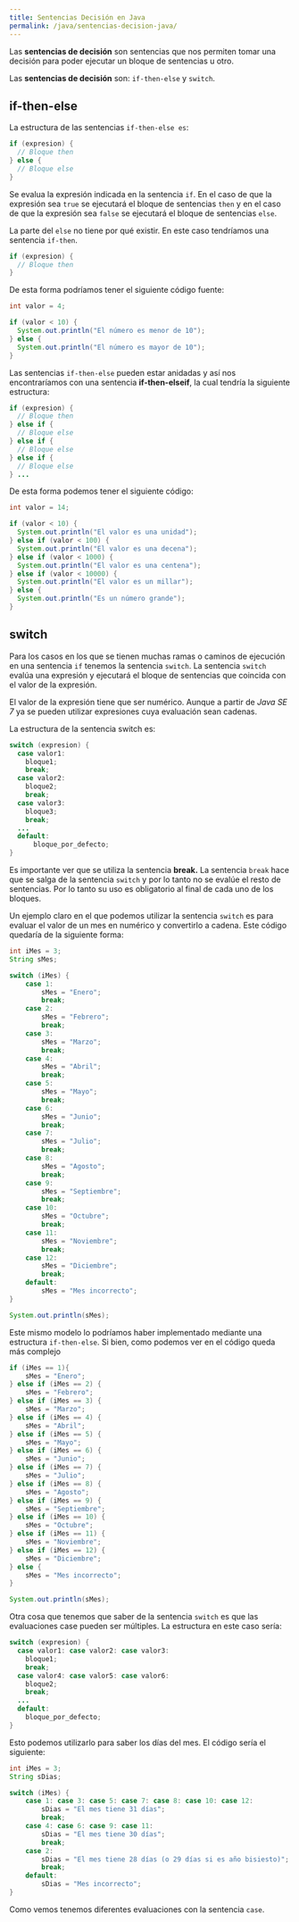 ```yaml
---
title: Sentencias Decisión en Java
permalink: /java/sentencias-decision-java/
---
```


Las **sentencias de decisión** son sentencias que nos permiten tomar una decisión para poder ejecutar un bloque de sentencias u otro.

Las **sentencias de decisión** son: `if-then-else` y `switch`.

## if-then-else

La estructura de las sentencias `if-then-else es`:

~~~java
if (expresion) {
  // Bloque then
} else {
  // Bloque else
}
~~~

Se evalua la expresión indicada en la sentencia `if`. En el caso de que la expresión sea `true` se ejecutará el bloque de sentencias `then` y en el caso de que la expresión sea `false` se ejecutará el bloque de sentencias `else`.

La parte del `else` no tiene por qué existir. En este caso tendríamos una sentencia `if-then`.

~~~java
if (expresion) {
  // Bloque then
}
~~~

De esta forma podríamos tener el siguiente código fuente:

~~~java
int valor = 4;

if (valor < 10) {
  System.out.println("El número es menor de 10");
} else {
  System.out.println("El número es mayor de 10");
}
~~~

Las sentencias `if-then-else` pueden estar anidadas y así nos encontraríamos con una sentencia **if-then-elseif**, la cual tendría la siguiente estructura:

~~~java
if (expresion) {
  // Bloque then
} else if {
  // Bloque else
} else if {
  // Bloque else
} else if {
  // Bloque else
} ...
~~~

De esta forma podemos tener el siguiente código:

~~~java
int valor = 14;

if (valor < 10) {
  System.out.println("El valor es una unidad");
} else if (valor < 100) {
  System.out.println("El valor es una decena");
} else if (valor < 1000) {
  System.out.println("El valor es una centena");
} else if (valor < 10000) {
  System.out.println("El valor es un millar");
} else {
  System.out.println("Es un número grande");
}
~~~

## switch

Para los casos en los que se tienen muchas ramas o caminos de ejecución en una sentencia `if` tenemos la sentencia `switch`. La sentencia `switch` evalúa una expresión y ejecutará el bloque de sentencias que coincida con el valor de la expresión.

El valor de la expresión tiene que ser numérico. Aunque a partir de *Java SE 7* ya se pueden utilizar expresiones cuya evaluación sean cadenas.

La estructura de la sentencia switch es:

~~~java
switch (expresion) {
  case valor1:
    bloque1;
    break;
  case valor2:
    bloque2;
    break;
  case valor3:
    bloque3;
    break;
  ...
  default:
      bloque_por_defecto;
}
~~~

Es importante ver que se utiliza la sentencia **break.** La sentencia `break` hace que se salga de la sentencia `switch` y por lo tanto no se evalúe el resto de sentencias. Por lo tanto su uso es obligatorio al final de cada uno de los bloques.

Un ejemplo claro en el que podemos utilizar la sentencia `switch` es para evaluar el valor de un mes en numérico y convertirlo a cadena. Este código quedaría de la siguiente forma:

~~~java
int iMes = 3;
String sMes;

switch (iMes) {
    case 1:
        sMes = "Enero";
        break;
    case 2:
        sMes = "Febrero";
        break;
    case 3:
        sMes = "Marzo";
        break;
    case 4:
        sMes = "Abril";
        break;
    case 5:
        sMes = "Mayo";
        break;
    case 6:
        sMes = "Junio";
        break;
    case 7:
        sMes = "Julio";
        break;
    case 8:
        sMes = "Agosto";
        break;
    case 9:
        sMes = "Septiembre";
        break;
    case 10:
        sMes = "Octubre";
        break;
    case 11:
        sMes = "Noviembre";
        break;
    case 12:
        sMes = "Diciembre";
        break;
    default:
        sMes = "Mes incorrecto";
}

System.out.println(sMes);
~~~

Este mismo modelo lo podríamos haber implementado mediante una estructura `if-then-else`. Si bien, como podemos ver en el código queda más complejo

~~~java
if (iMes == 1){
    sMes = "Enero";
} else if (iMes == 2) {
    sMes = "Febrero";
} else if (iMes == 3) {
    sMes = "Marzo";
} else if (iMes == 4) {
    sMes = "Abril";
} else if (iMes == 5) {
    sMes = "Mayo";
} else if (iMes == 6) {
    sMes = "Junio";
} else if (iMes == 7) {
    sMes = "Julio";
} else if (iMes == 8) {
    sMes = "Agosto";
} else if (iMes == 9) {
    sMes = "Septiembre";
} else if (iMes == 10) {
    sMes = "Octubre";
} else if (iMes == 11) {
    sMes = "Noviembre";
} else if (iMes == 12) {
    sMes = "Diciembre";
} else {
    sMes = "Mes incorrecto";
}

System.out.println(sMes);
~~~

Otra cosa que tenemos que saber de la sentencia `switch` es que las evaluaciones case pueden ser múltiples. La estructura en este caso sería:

~~~java
switch (expresion) {
  case valor1: case valor2: case valor3:
    bloque1;
    break;
  case valor4: case valor5: case valor6:
    bloque2;
    break;
  ...
  default:
    bloque_por_defecto;
}
~~~

Esto podemos utilizarlo para saber los días del mes. El código sería el siguiente:

~~~java
int iMes = 3;
String sDias;

switch (iMes) {
    case 1: case 3: case 5: case 7: case 8: case 10: case 12:
        sDias = "El mes tiene 31 días";
        break;
    case 4: case 6: case 9: case 11:
        sDias = "El mes tiene 30 días";
        break;
    case 2:
        sDias = "El mes tiene 28 días (o 29 días si es año bisiesto)";
        break;          
    default:
        sDias = "Mes incorrecto";
}
~~~

Como vemos tenemos diferentes evaluaciones con la sentencia `case`.
